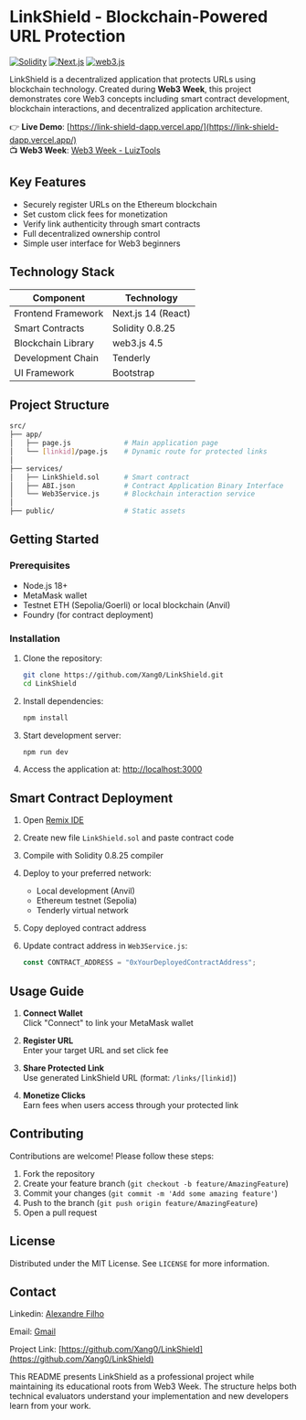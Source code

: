 # LinkShield - Blockchain-Powered URL Protection

[![Solidity](https://img.shields.io/badge/Solidity-0.8.25-%23363636?logo=solidity)](https://soliditylang.org/)
[![Next.js](https://img.shields.io/badge/Next.js-14.0.4-000000?logo=nextdotjs)](https://nextjs.org/)
[![web3.js](https://img.shields.io/badge/web3.js-4.5.0-F16822?logo=web3dotjs)](https://web3js.org/)

LinkShield is a decentralized application that protects URLs using blockchain technology. Created during **Web3 Week**, this project demonstrates core Web3 concepts including smart contract development, blockchain interactions, and decentralized application architecture.

👉 **Live Demo**: [https://link-shield-dapp.vercel.app/](https://link-shield-dapp.vercel.app/)  
📺 **Web3 Week**: [Web3 Week - LuizTools](https://www.luiztools.com.br/w3w-3.html#inscricao)

## Key Features

- Securely register URLs on the Ethereum blockchain
- Set custom click fees for monetization
- Verify link authenticity through smart contracts
- Full decentralized ownership control
- Simple user interface for Web3 beginners

## Technology Stack

| Component          | Technology               |
|--------------------|--------------------------|
| Frontend Framework | Next.js 14 (React)       |
| Smart Contracts    | Solidity 0.8.25          |
| Blockchain Library | web3.js 4.5             |
| Development Chain  | Tenderly            |
| UI Framework       | Bootstrap                |

## Project Structure

```bash
src/
├── app/
│   ├── page.js             # Main application page
│   └── [linkid]/page.js    # Dynamic route for protected links
│
├── services/
│   ├── LinkShield.sol      # Smart contract
│   ├── ABI.json            # Contract Application Binary Interface
│   └── Web3Service.js      # Blockchain interaction service
│
├── public/                 # Static assets
```

## Getting Started

### Prerequisites

- Node.js 18+
- MetaMask wallet
- Testnet ETH (Sepolia/Goerli) or local blockchain (Anvil)
- Foundry (for contract deployment)

### Installation

1. Clone the repository:

   ```bash
   git clone https://github.com/Xang0/LinkShield.git
   cd LinkShield
   ```

2. Install dependencies:

   ```bash
   npm install
   ```

3. Start development server:

   ```bash
   npm run dev
   ```

4. Access the application at:
   [http://localhost:3000](http://localhost:3000)

## Smart Contract Deployment

1. Open [Remix IDE](https://remix.ethereum.org/)
2. Create new file `LinkShield.sol` and paste contract code
3. Compile with Solidity 0.8.25 compiler
4. Deploy to your preferred network:
   - Local development (Anvil)
   - Ethereum testnet (Sepolia)
   - Tenderly virtual network
5. Copy deployed contract address
6. Update contract address in `Web3Service.js`:

   ```javascript
   const CONTRACT_ADDRESS = "0xYourDeployedContractAddress";
   ```

## Usage Guide

1. **Connect Wallet**  
   Click "Connect" to link your MetaMask wallet

2. **Register URL**  
   Enter your target URL and set click fee

3. **Share Protected Link**  
   Use generated LinkShield URL (format: `/links/[linkid]`)

4. **Monetize Clicks**  
   Earn fees when users access through your protected link

## Contributing

Contributions are welcome! Please follow these steps:

1. Fork the repository
2. Create your feature branch (`git checkout -b feature/AmazingFeature`)
3. Commit your changes (`git commit -m 'Add some amazing feature'`)
4. Push to the branch (`git push origin feature/AmazingFeature`)
5. Open a pull request

## License

Distributed under the MIT License. See `LICENSE` for more information.

## Contact

Linkedin: [Alexandre Filho](www.linkedin.com/in/alexandre-filho-128127260)

Email: [Gmail](carvalhaesfilho0@gmail.com)

Project Link: [https://github.com/Xang0/LinkShield](https://github.com/Xang0/LinkShield)

This README presents LinkShield as a professional project while maintaining its educational roots from Web3 Week. The structure helps both technical evaluators understand your implementation and new developers learn from your work.
